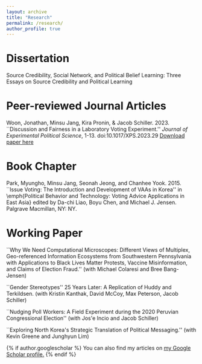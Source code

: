 ```yaml
---
layout: archive
title: "Research"
permalink: /research/
author_profile: true
---
```



Dissertation
======
Source Credibility, Social Network, and Political Belief Learning: Three Essays on Source Credibility and Political Learning


Peer-reviewed Journal Articles
======
Woon, Jonathan, Minsu Jang, Kira Pronin, & Jacob Schiller. 2023. ``Discussion and Fairness in a Laboratory Voting Experiment.'' <i>Journal of Experimental Political Science</i>, 1-13. doi:10.1017/XPS.2023.29 [Download paper here]([http://academicpages.github.io/files/paper1.pdf](https://www.cambridge.org/core/journals/journal-of-experimental-political-science/article/discussion-and-fairness-in-a-laboratory-voting-experiment/ADC9E52185B5E066E800E4B4B75521F6)https://www.cambridge.org/core/journals/journal-of-experimental-political-science/article/discussion-and-fairness-in-a-laboratory-voting-experiment/ADC9E52185B5E066E800E4B4B75521F6)


Book Chapter
======
Park, Myungho, Minsu Jang, Seonah Jeong, and Chanhee Yook. 2015. ``Issue Voting: The Introduction and Development of VAAs in Korea'' in \emph{Political Behavior and Technology: Voting Advice Applications in East Asia} edited by Da-chi Liao, Boyu Chen, and Michael J. Jensen. Palgrave Macmillan, NY: NY.



Working Paper
======
``Why We Need Computational Microscopes: Different Views of Multiplex, Geo-referenced Information Ecosystems from Southwestern Pennsylvania with Applications to Black Lives Matter Protests, Vaccine Misinformation, and Claims of Election Fraud.'' (with Michael Colaresi and Bree Bang-Jensen) 

``Gender Stereotypes'' 25 Years Later: A Replication of Huddy and Terkildsen. (with Kristin Kanthak, David McCoy, Max Peterson, Jacob Schiller)

``Nudging Poll Workers: A Field Experiment during the 2020 Peruvian Congressional Election'' (with Jos\'e Incio and Jacob Schiller) 

``Exploring North Korea's Strategic Translation of Political Messaging.'' (with Kevin Greene and Junghyun Lim) 


{% if author.googlescholar %}
  You can also find my articles on <u><a href="{{author.googlescholar}}">my Google Scholar profile</a>.</u>
{% endif %}
